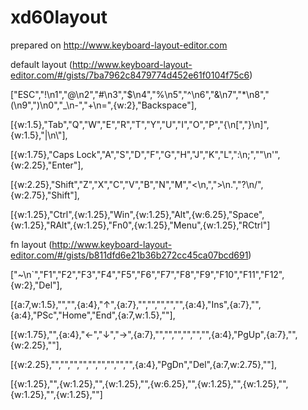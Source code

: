 # xd60layout

prepared on http://www.keyboard-layout-editor.com

default layout (http://www.keyboard-layout-editor.com/#/gists/7ba7962c8479774d452e61f0104f75c6)

["ESC","!\n1","@\n2","#\n3","$\n4","%\n5","^\n6","&\n7","*\n8","(\n9",")\n0","_\n-","+\n=",{w:2},"Backspace"],

[{w:1.5},"Tab","Q","W","E","R","T","Y","U","I","O","P","{\n[","}\n]",{w:1.5},"|\n\\"],

[{w:1.75},"Caps Lock","A","S","D","F","G","H","J","K","L",":\n;","\"\n'",{w:2.25},"Enter"],

[{w:2.25},"Shift","Z","X","C","V","B","N","M","<\n,",">\n.","?\n/",{w:2.75},"Shift"],

[{w:1.25},"Ctrl",{w:1.25},"Win",{w:1.25},"Alt",{w:6.25},"Space",{w:1.25},"RAlt",{w:1.25},"Fn0",{w:1.25},"Menu",{w:1.25},"RCtrl"]



fn layout (http://www.keyboard-layout-editor.com/#/gists/b811dfd6e21b36b272cc45ca07bcd691)

["~\n`","F1","F2","F3","F4","F5","F6","F7","F8","F9","F10","F11","F12",{w:2},"Del"],

[{a:7,w:1.5},"","",{a:4},"↑",{a:7},"","","","","",{a:4},"Ins",{a:7},"",{a:4},"PSc","Home","End",{a:7,w:1.5},""],

[{w:1.75},"",{a:4},"←","↓","→",{a:7},"","","","","","",{a:4},"PgUp",{a:7},"",{w:2.25},""],

[{w:2.25},"","","","","","","","","",{a:4},"PgDn","Del",{a:7,w:2.75},""],

[{w:1.25},"",{w:1.25},"",{w:1.25},"",{w:6.25},"",{w:1.25},"",{w:1.25},"",{w:1.25},"",{w:1.25},""]
